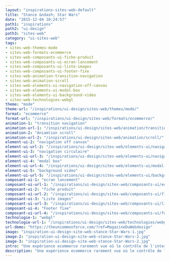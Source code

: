 ```yaml
---
layout: "inspirations-sites-web-default"
title: "Stance &ndash; Star Wars"
date: "2015-12-04 10:24:57"
path1: "inspirations"
path2: "ui-design"
path3: "sites-web"
category: "ui-sites-web"
tags:
- sites-web-themes-mode
- sites-web-formats-ecommerce
- sites-web-composants-ui-fiche-produit
- sites-web-composants-ui-ecran-lancement
- sites-web-composants-ui-liste-images
- sites-web-composants-ui-footer-fixe
- sites-web-animation-transition-navigation
- sites-web-animation-scroll
- sites-web-elements-ui-navigation-off-canvas
- sites-web-elements-ui-modal-box
- sites-web-elements-ui-background-video
- sites-web-technologies-webgl
theme: "mode"
theme-url: "/inspirations/ui-design/sites-web/themes/mode/"
format: "ecommerce"
format-url: "/inspirations/ui-design/sites-web/formats/ecommerce/"
animation-1: "transition navigation"
animation-url-1: "/inspirations/ui-design/sites-web/animation/transition-navigation/"
animation-2: "Aniamtion scroll"
animation-url-2: "/inspirations/ui-design/sites-web/animation/scroll/"
element-ui-2: "navigation off canvas"
element-ui-url-2: "/inspirations/ui-design/sites-web/elements-ui/navigation-off-canvas/"
element-ui-3: "navigation circulaire"
element-ui-url-3: "/inspirations/ui-design/sites-web/elements-ui/navigation-circulaire/"
element-ui-4: "modal box"
element-ui-url-4: "/inspirations/ui-design/sites-web/elements-ui/modal-box/"
element-ui-5: "background video"
element-ui-url-5: "/inspirations/ui-design/sites-web/elements-ui/background-video/"
composant-ui-1: "ecran lancement"
composant-ui-url-1: "/inspirations/ui-design/sites-web/composants-ui/ecran-lancement/"
composant-ui-2: "fiche produit"
composant-ui-url-2: "/inspirations/ui-design/sites-web/composants-ui/fiche-produit/"
composant-ui-3: "Liste images"
composant-ui-url-3: "/inspirations/ui-design/sites-web/composants-ui/liste-images/"
composant-ui-4: "Footer fixe"
composant-ui-url-4: "/inspirations/ui-design/sites-web/composants-ui/footer-fixe/"
technologie-1: "webgl"
technologie-url-1: "/inspirations/ui-design/sites-web/technologies/webgl/"
url-demo: "https://theuncommonforce.com/?ref=MagazineDuWebdesign"
image: "inspiration-ui-design-site-web-stance-Star-Wars-1.jpg"
image-2: "inspiration-ui-design-site-web-stance-Star-Wars-2.jpg"
image-3: "inspiration-ui-design-site-web-stance-Star-Wars-2.jpg"
intro: "Une expérience ecommerce rarement vue où le contrôle de l'interface se fait via du leap motion. 👋 Main + 📹 webcam= ❤ UX. Bonus, on explore l'univers Star Wars."
description: "Une expérience ecommerce rarement vue où le contrôle de l'interface se fait via du leap motion. 👋 Main + 📹 webcam= ❤ UX. Bonus, on explore l'univers Star Wars."
---
```


